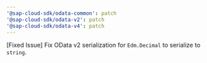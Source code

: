 ```yaml
---
'@sap-cloud-sdk/odata-common': patch
'@sap-cloud-sdk/odata-v2': patch
'@sap-cloud-sdk/odata-v4': patch
---
```


[Fixed Issue] Fix OData v2 serialization for `Edm.Decimal` to serialize to `string`.
